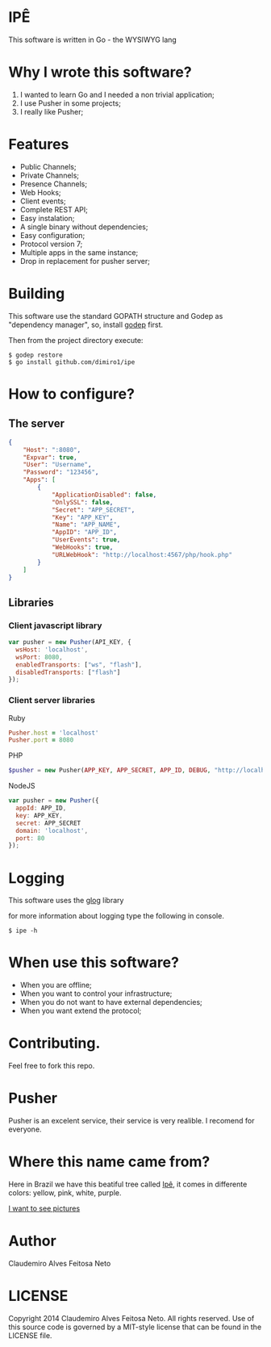 # IPÊ

This software is written in Go - the WYSIWYG lang

# Why I wrote this software?

1. I wanted to learn Go and I needed a non trivial application;
2. I use Pusher in some projects;
3. I really like Pusher;

# Features

* Public Channels;
* Private Channels;
* Presence Channels;
* Web Hooks;
* Client events;
* Complete REST API;
* Easy instalation;
* A single binary without dependencies;
* Easy configuration;
* Protocol version 7;
* Multiple apps in the same instance;
* Drop in replacement for pusher server;

# Building

This software use the standard GOPATH structure and Godep as "dependency manager", so, install [godep](https://github.com/tools/godep) first.

Then from the project directory execute:

```console
$ godep restore
$ go install github.com/dimiro1/ipe
```

# How to configure?

## The server

```json
{
	"Host": ":8080",
	"Expvar": true,
	"User": "Username",
	"Password": "123456",
	"Apps": [
		{
			"ApplicationDisabled": false,
			"OnlySSL": false,
			"Secret": "APP_SECRET",
			"Key": "APP_KEY",
			"Name": "APP_NAME",
			"AppID": "APP_ID",
			"UserEvents": true,
			"WebHooks": true,
			"URLWebHook": "http://localhost:4567/php/hook.php"
		}
	]
}
```

## Libraries

### Client javascript library

```javascript
var pusher = new Pusher(API_KEY, {
  wsHost: 'localhost',
  wsPort: 8080,
  enabledTransports: ["ws", "flash"],
  disabledTransports: ["flash"]
});
```

### Client server libraries

Ruby

```ruby
Pusher.host = 'localhost'
Pusher.port = 8080
```

PHP

```php
$pusher = new Pusher(APP_KEY, APP_SECRET, APP_ID, DEBUG, "http://localhost", "8080");
```

NodeJS

```javascript
var pusher = new Pusher({
  appId: APP_ID,
  key: APP_KEY,
  secret: APP_SECRET
  domain: 'localhost',
  port: 80
});

```

# Logging

This software uses the [glog](https://github.com/golang/glog) library

for more information about logging type the following in console.

```console
$ ipe -h
```

# When use this software?

* When you are offline;
* When you want to control your infrastructure;
* When you do not want to have external dependencies;
* When you want extend the protocol;

# Contributing.

Feel free to fork this repo.

# Pusher

Pusher is an excelent service, their service is very realible. I recomend for everyone.

# Where this name came from?

Here in Brazil we have this beatiful tree called [Ipê](http://en.wikipedia.org/wiki/Tabebuia_aurea), it comes in differente colors: yellow, pink, white, purple.

[I want to see pictures](https://www.flickr.com/search/?q=ipe)

# Author

Claudemiro Alves Feitosa Neto

# LICENSE

Copyright 2014 Claudemiro Alves Feitosa Neto. All rights reserved.
Use of this source code is governed by a MIT-style
license that can be found in the LICENSE file.


